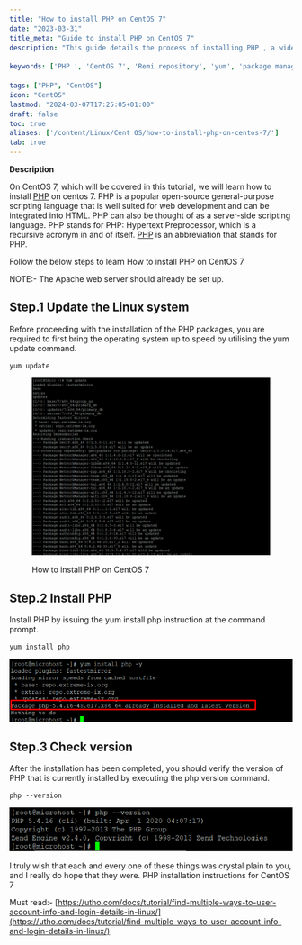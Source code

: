 ```yaml
---
title: "How to install PHP on CentOS 7"
date: "2023-03-31"
title_meta: "Guide to install PHP on CentOS 7"
description: "This guide details the process of installing PHP , a widely-used version of PHP, on your CentOS 7 system. It covers enabling the Remi repository for PHP  packages, installing the core PHP package and any additional desired modules, and verifying the installation."

keywords: ['PHP ', 'CentOS 7', 'Remi repository', 'yum', 'package manager']

tags: ["PHP", "CentOS"]
icon: "CentOS"
lastmod: "2024-03-07T17:25:05+01:00"
draft: false
toc: true
aliases: ['/content/Linux/Cent OS/how-to-install-php-on-centos-7/']
tab: true
---
```


**Description**

On CentOS 7, which will be covered in this tutorial, we will learn how to install [PHP](https://en.wikipedia.org/wiki/PHP) on centos 7. PHP is a popular open-source general-purpose scripting language that is well suited for web development and can be integrated into HTML. PHP can also be thought of as a server-side scripting language. PHP stands for PHP: Hypertext Preprocessor, which is a recursive acronym in and of itself. [PHP](https://utho.com/docs/tutorial/how-to-add-a-user-and-grant-root-privileges-on-centos-7/) is an abbreviation that stands for PHP.

Follow the below steps to learn How to install PHP on CentOS 7

NOTE:- The Apache web server should already be set up.

## Step.1 Update the Linux system

Before proceeding with the installation of the PHP packages, you are required to first bring the operating system up to speed by utilising the yum update command.

```
yum update
```
<figure>

![update the linux system](images/image-904-1024x762.png)

<figcaption>

How to install PHP on CentOS 7

</figcaption>

</figure>

## Step.2 Install PHP

Install PHP by issuing the yum install php instruction at the command prompt.

```
yum install php
```
![how to install php in linux](images/image-905.png)

## Step.3 Check version

After the installation has been completed, you should verify the version of PHP that is currently installed by executing the php version command.

```
php --version
```
![php-version](images/image-906.png)

I truly wish that each and every one of these things was crystal plain to you, and I really do hope that they were. PHP installation instructions for CentOS 7

Must read:- [https://utho.com/docs/tutorial/find-multiple-ways-to-user-account-info-and-login-details-in-linux/](https://utho.com/docs/tutorial/find-multiple-ways-to-user-account-info-and-login-details-in-linux/)
